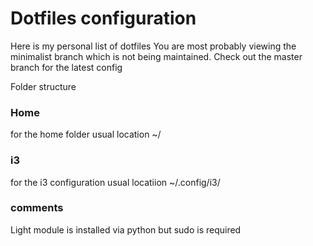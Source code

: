 # Dotfiles configuration

Here is my personal list of dotfiles
You are most probably viewing the minimalist branch which is not being maintained. Check out the master branch for the latest config

Folder structure

### Home
for the home folder
usual location ~/

### i3
for the i3 configuration
usual locatiion ~/.config/i3/

### comments
Light module is installed via python but sudo is required
